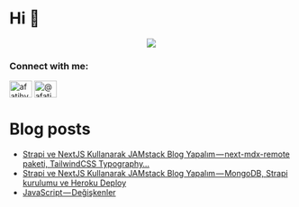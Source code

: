 <h1 align="left">Hi 👋</h1>
<p align="center">
  <img src="https://user-images.githubusercontent.com/22716658/140800681-7e2ba0f9-ff7c-4545-b3eb-559720ba6ae1.jpeg" />
</p>


<h3 align="left">Connect with me:</h3>
<p align="left">
<a href="https://linkedin.com/in/afatihyavasi" target="blank"><img align="center" src="https://cdn.jsdelivr.net/npm/simple-icons@3.0.1/icons/linkedin.svg" alt="afatihyavasi" height="30" width="40" /></a>
<a href="https://medium.com/@afatihyavasi" target="blank"><img align="center" src="https://cdn.jsdelivr.net/npm/simple-icons@3.0.1/icons/medium.svg" alt="@afatihyavasi" height="30" width="40" /></a>



# Blog posts

<!-- BLOG-POST-LIST:START -->
- [Strapi ve NextJS Kullanarak JAMstack Blog Yapalım — next-mdx-remote paketi, TailwindCSS Typography…](https://afatihyavasi.medium.com/strapi-ve-nextjs-kullanarak-jamstack-blog-yapal%C4%B1m-next-mdx-remote-paketi-tailwindcss-typography-714418ef1369?source=rss-13b6a4e227b6------2)
- [Strapi ve NextJS Kullanarak JAMstack Blog Yapalım — MongoDB, Strapi kurulumu ve Heroku Deploy](https://afatihyavasi.medium.com/strapi-ve-nextjs-kullanarak-jamstack-blog-yapal%C4%B1m-mongodb-strapi-kurulumu-ve-heroku-deploy-341a2e92eea0?source=rss-13b6a4e227b6------2)
- [JavaScript — Değişkenler](https://afatihyavasi.medium.com/javascript-de%C4%9Fi%C5%9Fkenler-6a991c7a473b?source=rss-13b6a4e227b6------2)
<!-- BLOG-POST-LIST:END -->
